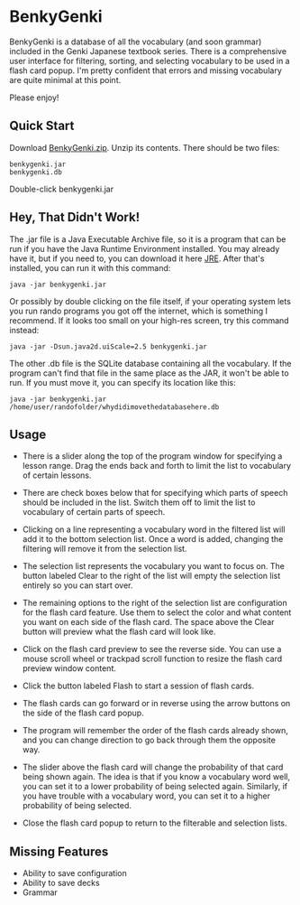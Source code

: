 # BenkyGenki

BenkyGenki is a database of all the vocabulary (and soon grammar) included in the Genki Japanese textbook series. There is a comprehensive user interface for filtering, sorting, and selecting vocabulary to be used in a flash card popup. I'm pretty confident that errors and missing vocabulary are quite minimal at this point.

Please enjoy!

## Quick Start

Download [BenkyGenki.zip](../../raw/master/zip/BenkyGenki.zip). Unzip its contents. There should be two files:

```
benkygenki.jar
benkygenki.db
```

Double-click benkygenki.jar

## Hey, That Didn't Work!

The .jar file is a Java Executable Archive file, so it is a program that can be run if you have the Java Runtime Environment installed. You may already have it, but if you need to, you can download it here [JRE](https://java.com/en/download/). After that's installed, you can run it with this command:

```
java -jar benkygenki.jar
```

Or possibly by double clicking on the file itself, if your operating system lets you run rando programs you got off the internet, which is something I recommend. If it looks too small on your high-res screen, try this command instead:

```
java -jar -Dsun.java2d.uiScale=2.5 benkygenki.jar
```

The other .db file is the SQLite database containing all the vocabulary. If the program can't find that file in the same place as the JAR, it won't be able to run. If you must move it, you can specify its location like this:

```
java -jar benkygenki.jar /home/user/randofolder/whydidimovethedatabasehere.db
```

## Usage

* There is a slider along the top of the program window for specifying a lesson range. Drag the ends back and forth to limit the list to vocabulary of certain lessons.
* There are check boxes below that for specifying which parts of speech should be included in the list. Switch them off to limit the list to vocabulary of certain parts of speech.

* Clicking on a line representing a vocabulary word in the filtered list will add it to the bottom selection list. Once a word is added, changing the filtering will remove it from the selection list.
* The selection list represents the vocabulary you want to focus on. The button labeled Clear to the right of the list will empty the selection list entirely so you can start over.
* The remaining options to the right of the selection list are configuration for the flash card feature. Use them to select the color and what content you want on each side of the flash card. The space above the Clear button will preview what the flash card will look like.
* Click on the flash card preview to see the reverse side. You can use a mouse scroll wheel or trackpad scroll function to resize the flash card preview window content.
* Click the button labeled Flash to start a session of flash cards.

* The flash cards can go forward or in reverse using the arrow buttons on the side of the flash card popup.
* The program will remember the order of the flash cards already shown, and you can change direction to go back through them the opposite way.
* The slider above the flash card will change the probability of that card being shown again. The idea is that if you know a vocabulary word well, you can set it to a lower probability of being selected again. Similarly, if you have trouble with a vocabulary word, you can set it to a higher probability of being selected.
* Close the flash card popup to return to the filterable and selection lists.

## Missing Features

* Ability to save configuration
* Ability to save decks
* Grammar
